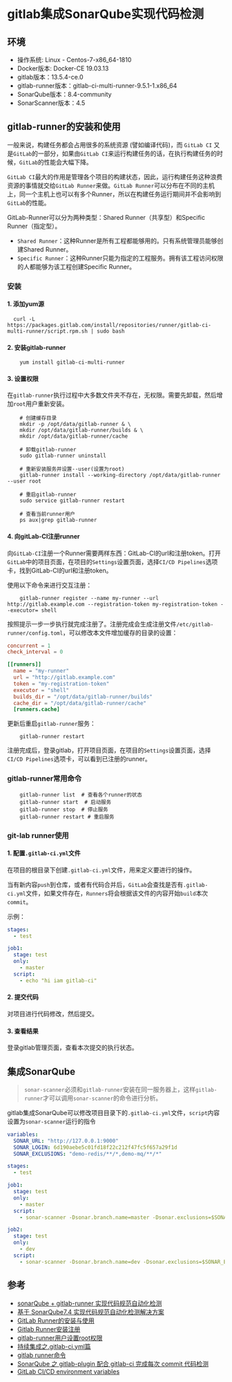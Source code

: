 # gitlab集成SonarQube实现代码检测

## 环境

- 操作系统: Linux - Centos-7-x86_64-1810
- Docker版本: Docker-CE 19.03.13
- gitlab版本：13.5.4-ce.0
- gitlab-runner版本：gitlab-ci-multi-runner-9.5.1-1.x86_64
- SonarQube版本：8.4-community
- SonarScanner版本：4.5

## gitlab-runner的安装和使用

一般来说，构建任务都会占用很多的系统资源 (譬如编译代码)，而 `GitLab CI` 又是`GitLab`的一部分，如果由`GitLab CI`来运行构建任务的话，在执行构建任务的时候，`GitLab`的性能会大幅下降。

`GitLab CI`最大的作用是管理各个项目的构建状态，因此，运行构建任务这种浪费资源的事情就交给`GitLab Runner`来做。`GitLab Runner`可以分布在不同的主机上，同一个主机上也可以有多个Runner，所以在构建任务运行期间并不会影响到 `GitLab`的性能。

GitLab-Runner可以分为两种类型：Shared Runner（共享型）和Specific Runner（指定型）。

- `Shared Runner`：这种Runner是所有工程都能够用的。只有系统管理员能够创建Shared Runner。
- `Specific Runner`：这种Runner只能为指定的工程服务。拥有该工程访问权限的人都能够为该工程创建Specific Runner。

### 安装

#### 1. 添加yum源

```shell
  curl -L https://packages.gitlab.com/install/repositories/runner/gitlab-ci-multi-runner/script.rpm.sh | sudo bash
```

#### 2. 安装gitlab-runner

```shell
    yum install gitlab-ci-multi-runner
```

#### 3. 设置权限

在`gitlab-runner`执行过程中大多数文件夹不存在，无权限。需要先卸载，然后增加`root`用户重新安装。

```shell
    # 创建缓存目录
    mkdir -p /opt/data/gitlab-runner & \
    mkdir /opt/data/gitlab-runner/builds & \
    mkdir /opt/data/gitlab-runner/cache

    # 卸载gitlab-runner
    sudo gitlab-runner uninstall 

    # 重新安装服务并设置--user(设置为root)
    gitlab-runner install --working-directory /opt/data/gitlab-runner --user root

    # 重启gitlab-runner
    sudo service gitlab-runner restart  

    # 查看当前runner用户
    ps aux|grep gitlab-runner  
```

#### 4. 向gitLab-CI注册runner

向`GitLab-CI`注册一个Runner需要两样东西：GitLab-CI的url和注册token。打开`GitLab`中的项目页面，在项目的`Settings`设置页面，选择`CI/CD Pipelines`选项卡，找到GitLab-CI的url和注册token。

使用以下命令来进行交互注册：

```shell
    gitlab-runner register --name my-runner --url http://gitlab.example.com --registration-token my-registration-token --executor= shell
```

按照提示一步一步执行就完成注册了。注册完成会生成注册文件`/etc/gitlab-runner/config.toml`，可以修改本文件增加缓存的目录的设置：

```toml
concurrent = 1
check_interval = 0

[[runners]]
  name = "my-runner"
  url = "http://gitlab.example.com"
  token = "my-registration-token"
  executor = "shell"
  builds_dir = "/opt/data/gitlab-runner/builds"
  cache_dir = "/opt/data/gitlab-runner/cache"
  [runners.cache]
```

更新后重启`gitlab-runner`服务：

```shell
    gitlab-runner restart
```

注册完成后，登录gitlab，打开项目页面，在项目的`Settings`设置页面，选择`CI/CD Pipelines`选项卡，可以看到已注册的runner。

### gitlab-runner常用命令

```shell
    gitlab-runner list  # 查看各个runner的状态
    gitlab-runner start  # 启动服务
    gitlab-runner stop  # 停止服务
    gitlab-runner restart # 重启服务
```

### git-lab runner使用

#### 1. 配置`.gitlab-ci.yml`文件

在项目的根目录下创建`.gitlab-ci.yml`文件，用来定义要进行的操作。

当有新内容`push`到仓库，或者有代码合并后，`GitLab`会查找是否有`.gitlab-ci.yml`文件，如果文件存在，`Runners`将会根据该文件的内容开始`build`本次`commit`。

示例：

```yml
stages:
  - test

job1:
  stage: test
  only:
    - master
  script:
    - echo "hi iam gitlab-ci"
```

#### 2. 提交代码

对项目进行代码修改，然后提交。

#### 3. 查看结果

登录gitlab管理页面，查看本次提交的执行状态。

## 集成SonarQube

> `sonar-scanner`必须和`gitlab-runner`安装在同一服务器上，这样`gitlab-runner`才可以调用`sonar-scanner`的命令进行分析。

gitlab集成SonarQube可以修改项目目录下的`.gitlab-ci.yml`文件，`script`内容设置为`sonar-scanner`运行的指令

```yml
variables:
  SONAR_URL: "http://127.0.0.1:9000"
  SONAR_LOGIN: 6d190aebe5c01fd18f22c212f47fc5f657a29f1d
  SONAR_EXCLUSIONS: "demo-redis/**/*,demo-mq/**/*"

stages:
  - test

job1:
  stage: test
  only:
    - master
  script:
    - sonar-scanner -Dsonar.branch.name=master -Dsonar.exclusions=$SONAR_EXCLUSIONS -Dsonar.projectKey=$CI_PROJECT_NAME -Dsonar.host.url=$SONAR_URL -Dsonar.login=$SONAR_LOGIN -Dsonar.sources=.  -Dsonar.java.binaries=. -Dsonar.java.source=8 -Dsonar.analysis.CI_COMMIT_REF_NAME=$CI_COMMIT_REF_NAME -Dsonar.analysis.GITLAB_USER_EMAIL=$GITLAB_USER_EMAIL -Dsonar.analysis.GITLAB_USER_NAME=$GITLAB_USER_NAME -Dsonar.analysis.CI_PROJECT_PATH=$CI_PROJECT_PATH -Dsonar.scm.disabled=true

job2:
  stage: test
  only:
    - dev
  script:
    - sonar-scanner -Dsonar.branch.name=dev -Dsonar.exclusions=$SONAR_EXCLUSIONS -Dsonar.projectKey=$CI_PROJECT_NAME -Dsonar.host.url=$SONAR_URL -Dsonar.login=$SONAR_LOGIN -Dsonar.sources=.  -Dsonar.java.binaries=. -Dsonar.java.source=8 -Dsonar.analysis.CI_COMMIT_REF_NAME=$CI_COMMIT_REF_NAME -Dsonar.analysis.GITLAB_USER_EMAIL=$GITLAB_USER_EMAIL -Dsonar.analysis.GITLAB_USER_NAME=$GITLAB_USER_NAME -Dsonar.analysis.CI_PROJECT_PATH=$CI_PROJECT_PATH -Dsonar.scm.disabled=true

```

## 参考

- [sonarQube + gitlab-runner 实现代码规范自动化检测](https://www.jianshu.com/p/2c974d8fdac0)
- [基于 SonarQube7.4 实现代码规范自动化检测解决方案](https://www.jianshu.com/p/4df14f20b118)
- [GitLab Runner的安装与使用](https://blog.csdn.net/lizhiqiang1217/article/details/88803783)
- [Gitlab Runner安装注册](https://www.jianshu.com/p/a7a8d4fcdfee)
- [gitlab-runner用户设置root权限](https://www.cnblogs.com/wu-wu/p/13426658.html)
- [持续集成之.gitlab-ci.yml篇](https://segmentfault.com/a/1190000019540360)
- [gitlab runner命令](https://blog.csdn.net/qq_34206560/article/details/88827395)
- [SonarQube 之 gitlab-plugin 配合 gitlab-ci 完成每次 commit 代码检测](https://blog.csdn.net/aixiaoyang168/article/details/78115646)
- [GitLab CI/CD environment variables](https://docs.gitlab.com/ee/ci/variables/#creating-a-custom-environment-variable)
